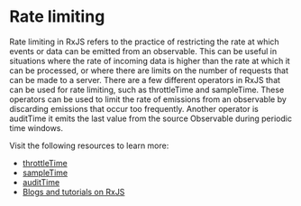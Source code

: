 # Rate limiting

Rate limiting in RxJS refers to the practice of restricting the rate at which events or data can be emitted from an observable. This can be useful in situations where the rate of incoming data is higher than the rate at which it can be processed, or where there are limits on the number of requests that can be made to a server. There are a few different operators in RxJS that can be used for rate limiting, such as throttleTime and sampleTime. These operators can be used to limit the rate of emissions from an observable by discarding emissions that occur too frequently. Another operator is auditTime it emits the last value from the source Observable during periodic time windows.

Visit the following resources to learn more:

- [throttleTime](https://rxjs.dev/api/operators/throttleTime)
- [sampleTime](https://rxjs.dev/api/operators/sampleTime)
- [auditTime](https://rxjs.dev/api/operators/auditTime)
- [Blogs and tutorials on RxJS](https://medium.com/@jan.benscheid/rxjs-rate-limiting-and-the-quest-for-the-perfect-throttle-836612c88eb7)
